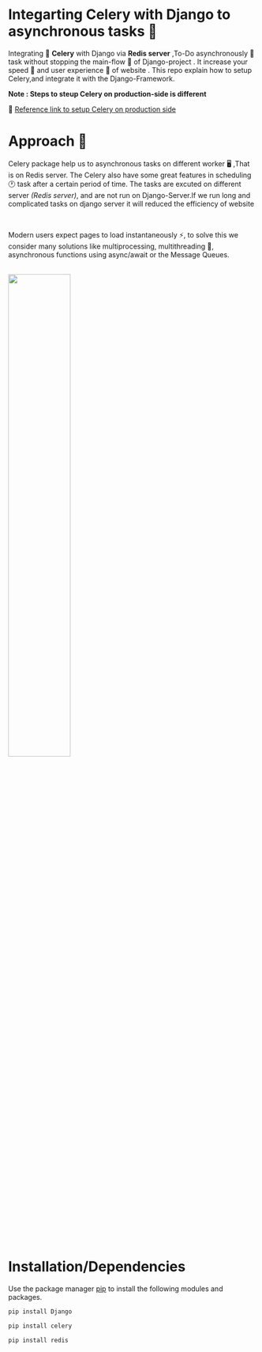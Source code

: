 # Integarting Celery with Django to asynchronous tasks 📃
Integrating 🔗 **Celery** with Django via **Redis server** ,To-Do asynchronously 👀task without stopping the main-flow 📃 of Django-project . It increase your speed 🚀 and user experience 🤵 of website .
This repo explain how to setup Celery,and integrate it with the Django-Framework.

**Note : Steps to steup Celery on production-side is different**
<br>

🏁 [Reference link to setup Celery on production side](https://medium.com/koko-networks/a-complete-guide-to-production-ready-celery-configuration-5777780b3166)

# Approach 🏁
Celery package help us to asynchronous tasks on different worker 🖥️ ,That is on Redis server. The Celery also have some great features in scheduling 🕐 task after a certain period of time.
The tasks are excuted on different server *(Redis server)*, and are not run on Django-Server.If we run long and complicated tasks on django server it will reduced the efficiency of website

<br>

Modern users expect pages to load instantaneously ⚡, to solve this we consider many solutions like multiprocessing, multithreading 🧵, asynchronous functions using async/await or the Message Queues.

<br>

<img src="https://miro.medium.com/max/1050/0*ppAh-AtPSXGbUAvE.png" style="height:50%;width:50%;">

# Installation/Dependencies

Use the package manager [pip](https://pip.pypa.io/en/stable/) to install the following modules and packages. 

```bash
pip install Django
```
```bash
pip install celery
```
```bash
pip install redis
```

